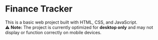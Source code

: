 # Finance Tracker

This is a basic web project built with HTML, CSS, and JavaScript.  
⚠️ **Note:** The project is currently optimized for **desktop only** and may not display or function correctly on mobile devices.